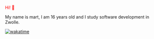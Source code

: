 <p style="color:red"> Hi! 👋</p>

My name is mart, I am 16 years old and I study software development in Zwolle.

<a href="https://wakatime.com/badge/github/15-en1576nd/centaro"><img src="https://wakatime.com/badge/github/15-en1576nd/centaro.svg" alt="wakatime"></a>
